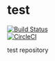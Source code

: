 test
====
[![Build Status](https://travis-ci.org/git-trainings/test.svg?branch=master)](https://travis-ci.org/git-trainings/test)  
[![CircleCI](https://circleci.com/gh/git-trainings/test.svg?style=svg)](https://circleci.com/gh/git-trainings/test)

test repository
